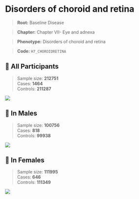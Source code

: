 # Disorders of choroid and retina

> **Root:** Baseline Disease  

> **Chapter:** Chapter VII- Eye and adnexa  

> **Phenotype:** Disorders of choroid and retina  

> **Code:** `H7_CHOROIDRETINA`

## 🧪 All Participants  
> Sample size: **212751**  
> Cases: **1464**  
> Controls: **211287**
<img src="/Disease/Figures/ALL/Baseline/H7_CHOROIDRETINA.png"/>
<CsvTable src="/public/Disease/Data/ALL/Baseline/LG_H7_CHOROIDRETINA.csv" label="🔍 View full results" />

## 👨 In Males  
> Sample size: **100756**  
> Cases: **818**  
> Controls: **99938**
<img src="/Disease/Figures/Male/Baseline/H7_CHOROIDRETINA.png"/>
<CsvTable src="/public/Disease/Data/Male/Baseline/LG_H7_CHOROIDRETINA.csv" label="🔍 View full results" />

## 👩 In Females  
> Sample size: **111995**  
> Cases: **646**  
> Controls: **111349**
<img src="/Disease/Figures/Female/Baseline/H7_CHOROIDRETINA.png"/>
<CsvTable src="/public/Disease/Data/Female/Baseline/LG_H7_CHOROIDRETINA.csv" label="🔍 View full results" />
